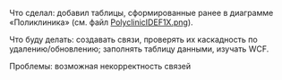 Что сделал: добавил таблицы, сформированные ранее в диаграмме «Поликлиника»
(см. файл [PolyclinicIDEF1X.png](https://github.com/0m0rts0n/ProgramEngineeringRep/blob/master/PolyclinicIDEF1X.png)).

Что буду делать: создавать связи, проверять их каскадность по удалению/обновлению; заполнять таблицу данными, изучать WCF.

Проблемы: возможная некорректность связей
